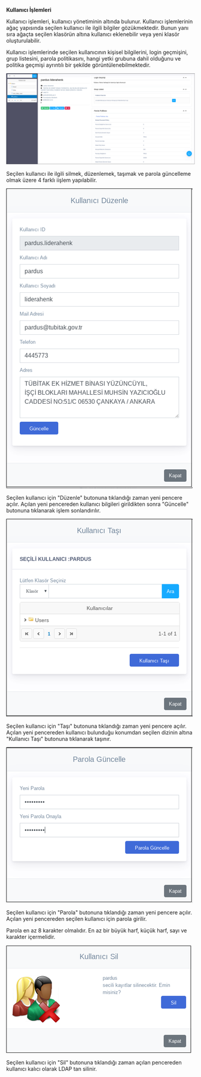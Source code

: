 **Kullanıcı İşlemleri**

Kullanıcı işlemleri, kullanıcı yönetiminin altında bulunur. Kullanıcı işlemlerinin ağaç yapısında seçilen kullanıcı ile
ilgili bilgiler gözükmektedir. Bunun yanı sıra ağaçta seçilen klasörün altına kullanıcı eklenebilir veya yeni klasör 
oluşturulabilir. 

Kullanıcı işlemlerinde seçilen 
kullanıcının kişisel bilgilerini, login geçmişini, grup listesini, parola politikasını, hangi 
yetki grubuna dahil olduğunu ve politika geçmişi ayrıntılı bir şekilde görüntülenebilmektedir. 

![kullani_islemleri](../images/kullaniciislemleri/kullaniciislemleri.png)

Seçilen kullanıcı ile ilgili silmek, düzenlemek, taşımak ve parola güncelleme olmak üzere 4 farklı iişlem yapılabilir.

![düzenle](../images/kullaniciislemleri/duzenle.png)

Seçilen kullanıcı için "Düzenle" butonuna tıklandığı zaman yeni pencere açılır.
Açılan yeni pencereden kullanıcı bilgileri girildikten sonra "Güncelle" butonuna tıklanarak
işlem sonlandırılır.

![taşı](../images/kullaniciislemleri/tasi.png)

Seçilen kullanıcı için "Taşı" butonuna tıklandığı zaman yeni pencere açılır.
Açılan yeni pencereden kullanıcı bulunduğu konumdan seçilen dizinin altına "Kullanıcı Taşı"
butonuna tıklanarak taşınır.

![parola](../images/kullaniciislemleri/parola.png)

Seçilen kullanıcı için "Parola" butonuna tıklandığı zaman yeni pencere açılır.
Açılan yeni pencereden seçilen kullanıcı için parola girilir.

Parola en az 8 karakter olmalıdır. En az bir büyük harf, küçük harf, sayı ve karakter içermelidir.

![sil](../images/kullaniciislemleri/sil.png)

Seçilen kullanıcı için "Sil" butonuna tıklandığı zaman açılan pencereden kullanıcı kalıcı olarak LDAP tan silinir.
